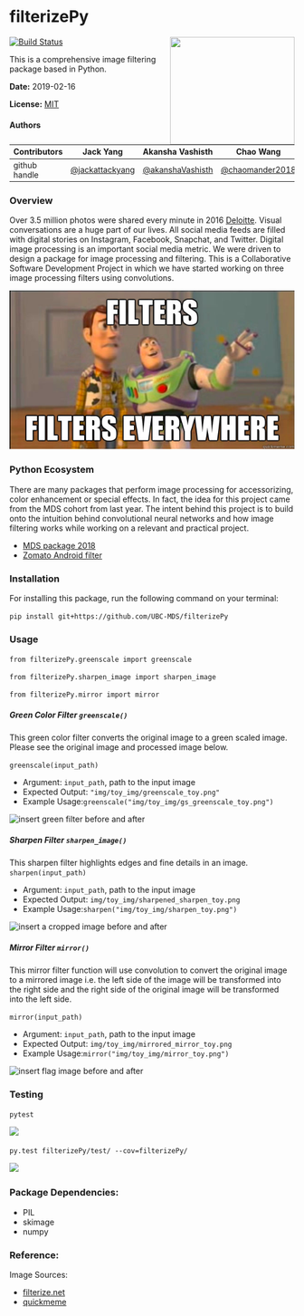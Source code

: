 # filterizePy

<img src="https://filterize.net/wp-content/uploads/2018/02/logo_text_bottom-2.png" align="right" height="190" width="220"/>

[![Build Status](https://travis-ci.org/UBC-MDS/filterizePy.svg?branch=master)](https://travis-ci.org/UBC-MDS/filterizePy)

This is a comprehensive image filtering package based in Python.

**Date:** 2019-02-16

**License:** [MIT](https://opensource.org/licenses/MIT)

#### Authors

|Contributors |Jack Yang| Akansha Vashisth |Chao Wang|
|---|---|---|----|
|github handle|[@jackattackyang](https://github.com/jackattackyang)|[@akanshaVashisth](https://github.com/akanshaVashisth)|[@chaomander2018](https://github.com/chaomander2018)|

### Overview

Over 3.5 million photos were shared every minute in 2016 [Deloitte](https://www2.deloitte.com/uk/en/pages/press-releases/articles/3-point-5-million-photos-shared-every-minute.html). Visual conversations are a huge part of our lives. All social media feeds are filled with digital stories on Instagram, Facebook, Snapchat, and Twitter. Digital image processing is an important social media metric. We were driven to design a package for image processing and filtering. This is a Collaborative Software Development Project in which we have started working on three image processing filters using convolutions.

![theme](img/theme.png)

### Python Ecosystem
There are many packages that perform image processing for accessorizing, color enhancement or special effects. In fact, the idea for this project came from the MDS cohort from last year. The intent behind this project is to build onto the intuition behind convolutional neural networks and how image filtering works while working on a relevant and practical project.
* [MDS package 2018](https://github.com/UBC-MDS/InstaR/tree/v4.0)
* [Zomato Android filter](https://github.com/Zomato/AndroidPhotoFilters)

### Installation

For installing this package, run the following command on your terminal:

`pip install git+https://github.com/UBC-MDS/filterizePy`

### Usage

```from filterizePy.greenscale import greenscale```

```from filterizePy.sharpen_image import sharpen_image```

```from filterizePy.mirror import mirror```

##### Green Color Filter `greenscale()`
This green color filter converts the original image to a green scaled image.
Please see the original image and processed image below.

 `greenscale(input_path)`
 - Argument: `input_path`, path to the input image
 - Expected Output: `"img/toy_img/greenscale_toy.png"`
 - Example Usage:`greenscale("img/toy_img/gs_greenscale_toy.png")`

 ![insert green filter before and after](img/greenscale_eff.png)


##### Sharpen Filter `sharpen_image()`
 This sharpen filter highlights edges and fine details in an image.
`sharpen(input_path)`
 - Argument: `input_path`, path to the input image
 - Expected Output: `img/toy_img/sharpened_sharpen_toy.png`
 - Example Usage:`sharpen("img/toy_img/sharpen_toy.png")`

 ![insert a cropped image before and after](img/sharpen_eff.png)

##### Mirror Filter `mirror()`
 This mirror filter function will use convolution to convert the original image to a mirrored image i.e. the left side of the image will be transformed into the right side and the right side of the original image will be transformed into the left side.

`mirror(input_path)`
 - Argument: `input_path`, path to the input image
 - Expected Output: `img/toy_img/mirrored_mirror_toy.png`
 - Example Usage:`mirror("img/toy_img/mirror_toy.png")`

 ![insert flag image before and after](img/mirror_eff.png)

### Testing

`pytest`

![](img/pytest_result.png)

`py.test filterizePy/test/ --cov=filterizePy/ `

![](img/python_coverage.png)

### Package Dependencies:
- PIL
- skimage
- numpy


### Reference:
Image Sources:
- [filterize.net](https://filterize.net/wp-content/uploads/2018/02/logo_text_bottom-2.png)
- [quickmeme](http://www.quickmeme.com/img/2f/2f516b33efd7251b57bad254f1688131458e13d005972810676ea9622a6c4d29.jpg)
